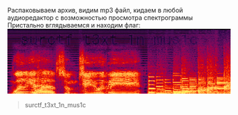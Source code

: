 Распаковываем архив, видим mp3 файл, кидаем в любой аудиоредактор с возможностью просмотра спектрограммы  
Пристально вглядываемся и находим флаг:  
![flag](attachments/flag.png)  

> surctf_t3xt_1n_mus1c
